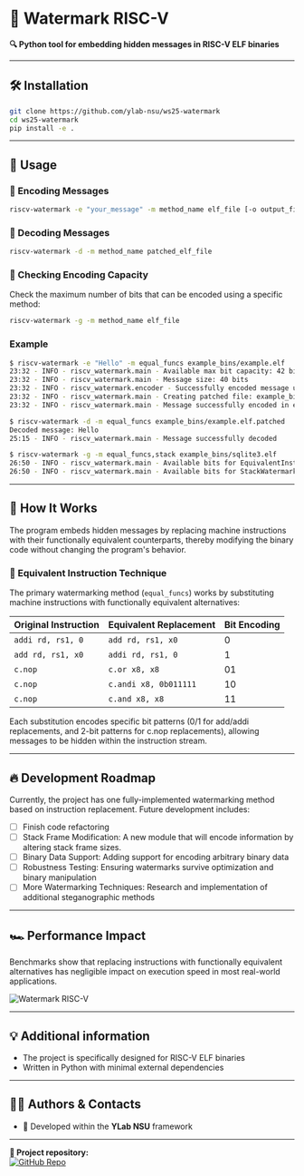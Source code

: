 # 🚀 Watermark RISC-V

**🔍 Python tool for embedding hidden messages in RISC-V ELF binaries**  

---

## 🛠 Installation

```bash
git clone https://github.com/ylab-nsu/ws25-watermark
cd ws25-watermark
pip install -e .
```

---

## 🎯 Usage

### 🔹 Encoding Messages

```bash
riscv-watermark -e "your_message" -m method_name elf_file [-o output_file]
```

### 🔹 Decoding Messages

```bash
riscv-watermark -d -m method_name patched_elf_file
```

### 🔹 Checking Encoding Capacity

Check the maximum number of bits that can be encoded using a specific method:

```bash
riscv-watermark -g -m method_name elf_file
```

### Example

```bash
$ riscv-watermark -e "Hello" -m equal_funcs example_bins/example.elf
23:32 - INFO - riscv_watermark.main - Available max bit capacity: 42 bits
23:32 - INFO - riscv_watermark.main - Message size: 40 bits
23:32 - INFO - riscv_watermark.encoder - Successfully encoded message using EquivalentInstructionWatermarker
23:32 - INFO - riscv_watermark.main - Creating patched file: example_bins/example.elf.patched
23:32 - INFO - riscv_watermark.main - Message successfully encoded in example_bins/example.elf.patched

$ riscv-watermark -d -m equal_funcs example_bins/example.elf.patched
Decoded message: Hello
25:15 - INFO - riscv_watermark.main - Message successfully decoded

$ riscv-watermark -g -m equal_funcs,stack example_bins/sqlite3.elf
26:50 - INFO - riscv_watermark.main - Available bits for EquivalentInstructionWatermarker: 5696 (712 characters)
26:50 - INFO - riscv_watermark.main - Available bits for StackWatermarker: 0 (0 characters)
```

---

## 🧩 How It Works

The program embeds hidden messages by replacing machine instructions with their functionally equivalent counterparts, thereby modifying the binary code without changing the program's behavior.

### 🔹 Equivalent Instruction Technique

The primary watermarking method (`equal_funcs`) works by substituting machine instructions with functionally equivalent alternatives:

| Original Instruction | Equivalent Replacement | Bit Encoding |
|----------------------|------------------------|--------------|
| `addi rd, rs1, 0`    | `add rd, rs1, x0`      | 0            |
| `add rd, rs1, x0`    | `addi rd, rs1, 0`      | 1            |
| `c.nop`              | `c.or x8, x8`          | 01           |
| `c.nop`              | `c.andi x8, 0b011111`  | 10           |
| `c.nop`              | `c.and x8, x8`         | 11           |

Each substitution encodes specific bit patterns (0/1 for add/addi replacements, and 2-bit patterns for c.nop replacements), allowing messages to be hidden within the instruction stream.

---

## 🔥 Development Roadmap

Currently, the project has one fully-implemented watermarking method based on instruction replacement. Future development includes:

- [ ] Finish code refactoring
- [ ] Stack Frame Modification: A new module that will encode information by altering stack frame sizes.
- [ ] Binary Data Support: Adding support for encoding arbitrary binary data
- [ ] Robustness Testing: Ensuring watermarks survive optimization and binary manipulation
- [ ] More Watermarking Techniques: Research and implementation of additional steganographic methods

---

## 🏎️ Performance Impact

Benchmarks show that replacing instructions with functionally equivalent alternatives has negligible impact on execution speed in most real-world applications.

![Watermark RISC-V](https://i.imgur.com/QVnxOlj.png)

---

## 💡 Additional information

- The project is specifically designed for RISC-V ELF binaries
- Written in Python with minimal external dependencies

---

## 👨‍💻 Authors & Contacts

- 📌 Developed within the **YLab NSU** framework

---

**🔗 Project repository:**  
[![GitHub Repo](https://img.shields.io/badge/GitHub-Watermark%20RISC--V-blue?style=for-the-badge&logo=github)](https://github.com/ylab-nsu/ws25-watermark)
